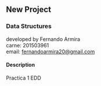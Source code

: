 ## New Project
### Data Structures

developed by Fernando Armira<br>
carne: 201503961<br>
email: fernandoarmira20@gmail.com

#### Description

Practica 1 EDD